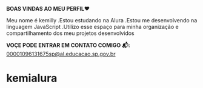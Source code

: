 **BOAS VINDAS AO MEU PERFIL❤**

Meu nome é kemilly
.Estou estudando na Alura
.Estou me desenvolvendo na linguagem JavaScript
.Utilizo esse espaço para minha organização e compartilhamento dos meu projetos desenvolvidos

**VOÇE PODE ENTRAR EM CONTATO COMIGO 📬:**
00001096131675sp@al.educacao.sp.gov.br
# kemialura
